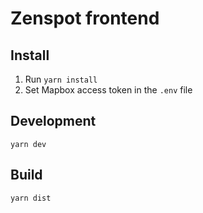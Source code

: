 # Zenspot frontend

## Install

1. Run `yarn install`
1. Set Mapbox access token in the `.env` file

## Development

```
yarn dev
```

## Build

```
yarn dist
```
